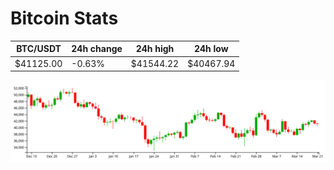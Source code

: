 # Bitcoin Stats

BTC/USDT|24h change|24h high|24h low|
|---|---|---|---|
|$41125.00|-0.63%|$41544.22|$40467.94|

<img src="./chart.svg">
